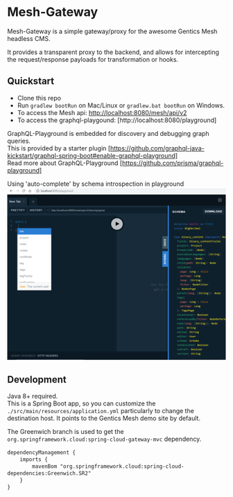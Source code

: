 # Mesh-Gateway  

Mesh-Gateway is a simple gateway/proxy for the awesome Gentics Mesh headless CMS.  

It provides a transparent proxy to the backend, and allows for intercepting the request/response payloads for transformation or hooks.  

## Quickstart  
- Clone this repo
- Run `gradlew bootRun` on Mac/Linux or `gradlew.bat bootRun` on Windows.  
- To access the Mesh api: [http://localhost:8080/mesh/api/v2](http://localhost:8080/mesh/api/v2)  
- To access the graphql-playgound: [http://localhost:8080/playground]

GraphQL-Playground is embedded for discovery and debugging graph queries.  
This is provided by a starter plugin [https://github.com/graphql-java-kickstart/graphql-spring-boot#enable-graphql-playground]  
Read more about GraphQL-Playground [https://github.com/prisma/graphql-playground]  

Using 'auto-complete' by schema introspection in playground  
![playground](./screenshots/playground.png)  

## Development 
Java 8+ required.  
This is a Spring Boot app, so you can customize the `./src/main/resources/application.yml` particularly to change the destination host. It points to the Gentics Mesh demo site by default.  

The Greenwich branch is used to get the `org.springframework.cloud:spring-cloud-gateway-mvc` dependency.  
```
dependencyManagement {
    imports {
        mavenBom "org.springframework.cloud:spring-cloud-dependencies:Greenwich.SR2"
    }
}
```

